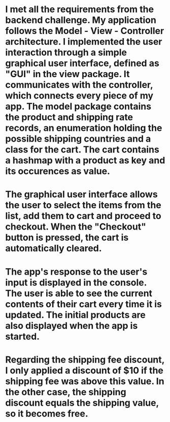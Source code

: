 # I met all the requirements from the backend challenge. My application follows the Model - View - Controller architecture. I implemented the user interaction through a simple graphical user interface, defined as "GUI" in the view package. It communicates with the controller, which connects every piece of my app. The model package contains the product and shipping rate records, an enumeration holding the possible shipping countries and a class for the cart. The cart contains a hashmap with a product as key and its occurences as value. 
# The graphical user interface allows the user to select the items from the list, add them to cart and proceed to checkout. When the "Checkout" button is pressed, the cart is automatically cleared.
# The app's response to the user's input is displayed in the console. The user is able to see the current contents of their cart every time it is updated. The initial products are also displayed when the app is started.
# Regarding the shipping fee discount, I only applied a discount of $10 if the shipping fee was above this value. In the other case, the shipping discount equals the shipping value, so it becomes free.
